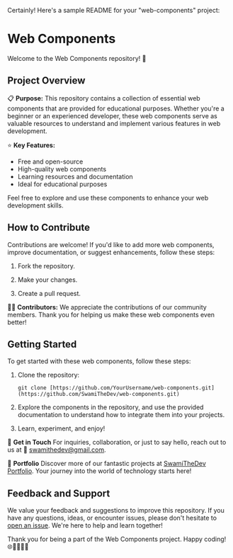 Certainly! Here's a sample README for your "web-components" project:

# Web Components

Welcome to the Web Components repository! 🚀

## Project Overview

📋 **Purpose:** This repository contains a collection of essential web components that are provided for educational purposes. Whether you're a beginner or an experienced developer, these web components serve as valuable resources to understand and implement various features in web development.

⭐ **Key Features:**
- Free and open-source
- High-quality web components
- Learning resources and documentation
- Ideal for educational purposes

 
Feel free to explore and use these components to enhance your web development skills.

## How to Contribute

Contributions are welcome! If you'd like to add more web components, improve documentation, or suggest enhancements, follow these steps:

1. Fork the repository.

2. Make your changes.

3. Create a pull request.

👨‍💻 **Contributors:** We appreciate the contributions of our community members. Thank you for helping us make these web components even better!

## Getting Started

To get started with these web components, follow these steps:

1. Clone the repository:
   ```
   git clone [https://github.com/YourUsername/web-components.git](https://github.com/SwamiTheDev/web-components.git)
   ```

2. Explore the components in the repository, and use the provided documentation to understand how to integrate them into your projects.

3. Learn, experiment, and enjoy!
   
📧 **Get in Touch**
For inquiries, collaboration, or just to say hello, reach out to us at 📩 swamithedev@gmail.com.

🌟 **Portfolio**
Discover more of our fantastic projects at [SwamiTheDev Portfolio](https://swamithedev.vercel.app). Your journey into the world of technology starts here!

## Feedback and Support

We value your feedback and suggestions to improve this repository. If you have any questions, ideas, or encounter issues, please don't hesitate to [open an issue](https://github.com/YourUsername/web-components/issues). We're here to help and learn together!

Thank you for being a part of the Web Components project. Happy coding! 🌐👩‍💻👨‍💻
